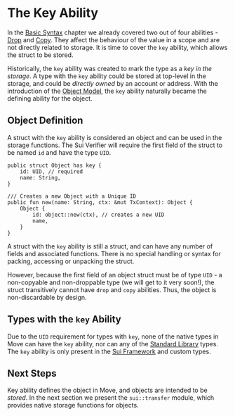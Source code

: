 # The Key Ability

In the [Basic Syntax](./../move-basics) chapter we already covered two out of four abilities - [Drop](./drop-ability.md) and [Copy](./copy-ability.md). They affect the behaviour of the value in a scope and are not directly related to storage. It is time to cover the `key` ability, which allows the struct to be stored.

Historically, the `key` ability was created to mark the type as a *key in the storage*. A type with the `key` ability could be stored at top-level in the storage, and could be *directly owned* by an account or address. With the introduction of the [Object Model](./../object), the `key` ability naturally became the defining ability for the object.

<!-- TODO: What is Sui Verifier - link, later -->

## Object Definition

A struct with the `key` ability is considered an object and can be used in the storage functions. The Sui Verifier will require the first field of the struct to be named `id` and have the type `UID`.

```move
public struct Object has key {
    id: UID, // required
    name: String,
}

/// Creates a new Object with a Unique ID
public fun new(name: String, ctx: &mut TxContext): Object {
    Object {
        id: object::new(ctx), // creates a new UID
        name,
    }
}
```

A struct with the `key` ability is still a struct, and can have any number of fields and associated functions. There is no special handling or syntax for packing, accessing or unpacking the struct.

However, because the first field of an object struct must be of type `UID` - a non-copyable and non-droppable type (we will get to it very soon!), the struct transitively cannot have `drop` and `copy` abilities. Thus, the object is non-discardable by design.

<!-- ## Asset Definition

In the context of the [Object Model](./../object/digital-assets.md), an object with the `key` ability can be considered an asset. It is non-discardable, unique, and can be *owned*.
 -->

## Types with the `key` Ability

Due to the `UID` requirement for types with `key`, none of the native types in Move can have the `key` ability, nor can any of the [Standard Library](./../move-basics/standard-library.md) types. The `key` ability is only present in the [Sui Framework](./../programmability/sui-framework.md) and custom types.

## Next Steps

Key ability defines the object in Move, and objects are intended to be _stored_. In the next section we present the `sui::transfer` module, which provides native storage functions for objects.
